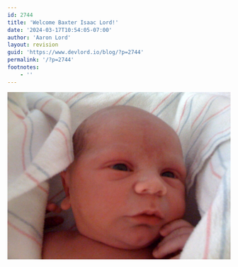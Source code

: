 ```yaml
---
id: 2744
title: 'Welcome Baxter Isaac Lord!'
date: '2024-03-17T10:54:05-07:00'
author: 'Aaron Lord'
layout: revision
guid: 'https://www.devlord.io/blog/?p=2744'
permalink: '/?p=2744'
footnotes:
    - ''
---
```


<p class="mobile-photo"><a href="/assets/img/2011/10/photo-781537.jpg"><img src="/assets/img/2011/10/photo-781537.jpg?w=300" border="0" alt="" /></a></p>

<div class="blogger-post-footer"></div>